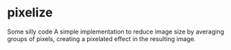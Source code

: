 # pixelize
Some silly code A simple implementation to reduce image size by averaging groups of pixels, creating a pixelated effect in the resulting image.
